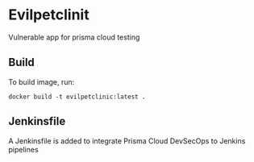 # Evilpetclinit

Vulnerable app for prisma cloud testing

## Build

To build image, run:

```
docker build -t evilpetclinic:latest .
```

## Jenkinsfile

A Jenkinsfile is added to integrate Prisma Cloud DevSecOps to Jenkins pipelines
